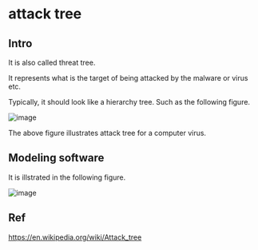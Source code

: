 # attack tree
## Intro
It is also called threat tree.

It represents what is the target of being attacked by the malware or virus etc.

Typically, it should look like a hierarchy tree. Such as the following figure.

![image](https://user-images.githubusercontent.com/75050655/231950927-0c895c84-0273-407d-9609-db44c5ef505a.png)

The above figure illustrates attack tree for a computer virus.

## Modeling software

It is illstrated in the following figure.

![image](https://user-images.githubusercontent.com/75050655/231951193-c4cf126f-a0a7-4ce4-8f2b-0292a9ef27a5.png)


## Ref

https://en.wikipedia.org/wiki/Attack_tree

